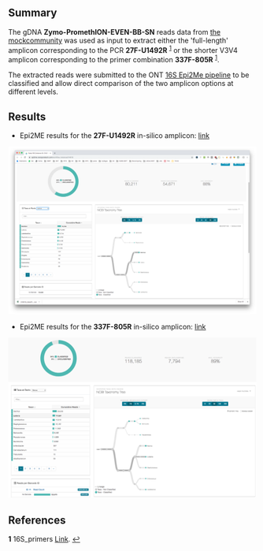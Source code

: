 ## Summary

The gDNA **Zymo-PromethION-EVEN-BB-SN** reads data from [the mockcommunity](https://github.com/LomanLab/mockcommunity) was used as input to extract either the 'full-length' amplicon corresponding to the PCR **27F-U1492R** <sup id="a1">[1](#f1)</sup> or the shorter V3V4 amplicon corresponding to the primer combination **337F-805R** <sup id="a1">[1](#f1)</sup>.

The extracted reads were submitted to the ONT [16S Epi2Me pipeline](https://nanoporetech.com/nanopore-sequencing-data-analysis) to be classified and allow direct comparison of the two amplicon options at different levels.

## Results

* Epi2ME results for the **27F-U1492R** in-silico amplicon: [link](https://epi2me.nanoporetech.com/workflow_instance/214013)

 ![27F-U1492R_genus](pictures/27F-U1492R_genus.png)

* Epi2ME results for the **337F-805R** in-silico amplicon: [link](https://epi2me.nanoporetech.com/workflow_instance/)

 ![337F-805R_genus](pictures/337F-805R_genus.png)

## References
<b id="f1">1</b> 16S_primers [Link](https://en.wikipedia.org/wiki/16S_ribosomal_RNA). [↩](#a1)
